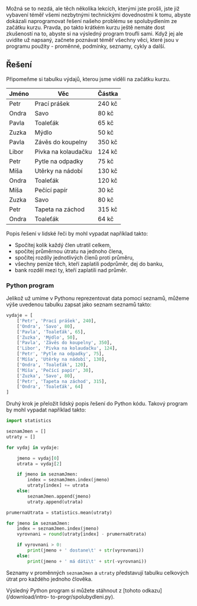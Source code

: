 Možná se to nezdá, ale těch několika lekcích, kterými jste prošli, jste již
vybavení téměř všemi nezbytnými technickými dovednostmi k tomu, abyste
dokázali naprogramovat řešení našeho problému se spolubydlením ze začátku
kurzu. Pravda, po takto krátkém kurzu ještě nemáte dost zkušeností na to,
abyste si na výsledný program troufli sami. Když jej ale uvidíte už napsaný,
začnete poznávat téměř všechny věci, které jsou v programu použity - proměnné,
podmínky, seznamy, cykly a další.

## Řešení

Připomeňme si tabulku výdajů, kterou jsme viděli na začátku kurzu.

Jméno | Věc | Částka
----- | --- | ------
Petr| Prací prášek| 240 kč
Ondra| Savo| 80 kč
Pavla| Toaleťák| 65 kč
Zuzka| Mýdlo| 50 kč
Pavla| Závěs do koupelny| 350 kč
Libor| Pivka na kolaudačku| 124 kč
Petr| Pytle na odpadky| 75 kč
Míša| Utěrky na nádobí| 130 kč
Ondra| Toaleťák| 120 kč
Míša| Pečící papír| 30 kč
Zuzka| Savo| 80 kč
Petr| Tapeta na záchod| 315 kč
Ondra| Toaleťák| 64 kč

Popis řešení v lidské řeči by mohl vypadat například takto:

* Spočítej kolik každý člen utratil celkem,
* spočítej průměrnou útratu na jednoho člena,
* spočítej rozdíly jednotlivých členů proti průměru,
* všechny peníze těch, kteří zaplatili podprůměr, dej do banku,
* bank rozděl mezi ty, kteří zaplatili nad průměr.

### Python program

Jelikož už umíme v Pythonu reprezentovat data pomocí seznamů, můžeme výše
uvedenou tabulku zapsat jako seznam seznamů takto:

```python
vydaje = [
    ['Petr', 'Prací prášek', 240],
    ['Ondra', 'Savo', 80],
    ['Pavla', 'Toaleťák', 65],
    ['Zuzka', 'Mýdlo', 50],
    ['Pavla', 'Závěs do koupelny', 350],
    ['Libor', 'Pivka na kolaudačku', 124],
    ['Petr', 'Pytle na odpadky', 75],
    ['Míša', 'Utěrky na nádobí', 130],
    ['Ondra', 'Toaleťák', 120],
    ['Míša', 'Pečící papír', 30],
    ['Zuzka', 'Savo', 80],
    ['Petr', 'Tapeta na záchod', 315],
    ['Ondra', 'Toaleťák', 64]
]
```

Druhý krok je přeložit lidský popis řešení do Python kódu. Takový program by
mohl vypadat například takto:
```python
import statistics

seznamJmen = []
utraty = []

for vydaj in vydaje:

    jmeno = vydaj[0]
    utrata = vydaj[2]

    if jmeno in seznamJmen:
        index = seznamJmen.index(jmeno)
        utraty[index] += utrata
    else:
        seznamJmen.append(jmeno)
        utraty.append(utrata)

prumernaUtrata = statistics.mean(utraty)

for jmeno in seznamJmen:
    index = seznamJmen.index(jmeno)
    vyrovnani = round(utraty[index] - prumernaUtrata)

    if vyrovnani > 0:
        print(jmeno + ' dostane\t' + str(vyrovnani))
    else:
        print(jmeno + ' má dáti\t' + str(-vyrovnani))
```

Seznamy v proměnných `seznamJmen` a `utraty` představují tabulku celkových útrat
pro každého jednoho člověka.

Výsledný Python program si můžete stáhnout z [tohoto odkazu](/download/intro-
to-progr/spolubydleni.py).
